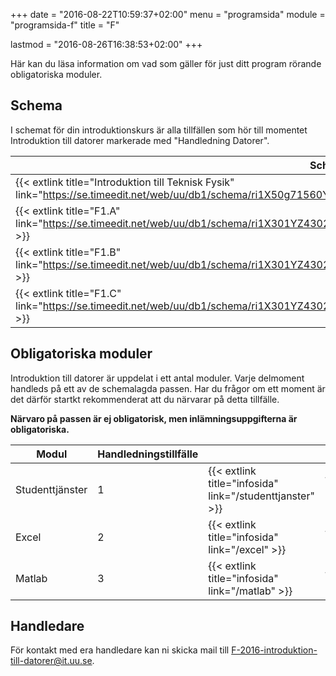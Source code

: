 +++
date = "2016-08-22T10:59:37+02:00"
menu = "programsida"
module = "programsida-f"
title = "F"

lastmod = "2016-08-26T16:38:53+02:00"
+++

Här kan du läsa information om vad som gäller för just ditt program rörande
obligatoriska moduler.

## Schema
I schemat för din introduktionskurs är alla tillfällen som hör till momentet
Introduktion till datorer markerade med "Handledning Datorer".

| Schema                                                              | Förklaring                          |
| ------------------------------------------------------------------- | ----------------------------------- |
| {{< extlink title="Introduktion till Teknisk Fysik" link="https://se.timeedit.net/web/uu/db1/schema/ri1X50g71560Y7QQ6YZ5407Y0Zy050Q670351Q662v.html" >}} | Hela schemat för introkursen |
| {{< extlink title="F1.A" link="https://se.timeedit.net/web/uu/db1/schema/ri1X301YZ43023QQ69ZY637Y09y95Y54XQ6f03560v5X57664401Y27Q7.html" >}} | Endast handledningstillfällen |
| {{< extlink title="F1.B" link="https://se.timeedit.net/web/uu/db1/schema/ri1X301YZ43023QQ69ZY638Y09y95Y54XQ6f03560v5X57660001Y27Q7.html" >}} | Endast handledningstillfällen |
| {{< extlink title="F1.C" link="https://se.timeedit.net/web/uu/db1/schema/ri1X301YZ43023QQ69ZY638Y09y95Y54XQ6f03560v5X57665001Y27Q7.html" >}} | Endast handledningstillfällen |

<!-- | {{< extlink title="" link="" >}} | | -->


## Obligatoriska moduler
Introduktion till datorer är uppdelat i ett antal moduler. Varje delmoment
handleds på ett av de schemalagda passen. Har du frågor om ett moment är det
därför startkt rekommenderat att du närvarar på detta tillfälle.

**Närvaro på passen är ej obligatorisk, men inlämningsuppgifterna är
obligatoriska.**

| Modul           | Handledningstillfälle |                              |                                         |
| --------------- | --------------------- | ---------------------------- | --------------------------------------- |
| Studenttjänster | 1                     | {{< extlink title="infosida" link="/studenttjanster" >}} | {{< extlink title="uppgifter" link="/studenttjanster/uppgifter" >}} |
| Excel           | 2                     | {{< extlink title="infosida" link="/excel" >}}           | {{< extlink title="uppgifter" link="/excel/uppgifter" >}}           |
| Matlab          | 3                     | {{< extlink title="infosida" link="/matlab" >}}          | {{< extlink title="uppgifter" link="/matlab/uppgifter" >}}          |

## Handledare
För kontakt med era handledare kan ni skicka mail till [F-2016-introduktion-till-datorer@it.uu.se](mailto:F-2016-introduktion-till-datorer@it.uu.se).
